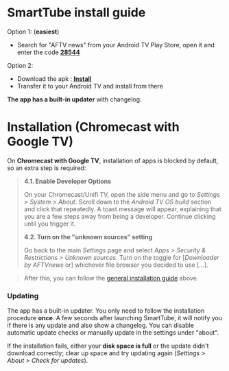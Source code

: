 # SmartTube install guide
  
Option 1: (**easiest**)
- Search for "AFTV news" from your Android TV Play Store, open it and enter the code [**28544**](https://aftv.news/28544)

Option 2:
- Download the apk : [**Install**](https://github.com/yuliskov/SmartTube/releases/download/latest/smarttube_stable.apk)
- Transfer it to your Android TV and install from there

**The app has a built-in updater** with changelog.

# Installation (Chromecast with Google TV)

On **Chromecast with Google TV**, installation of apps is blocked by default, so an extra step is required:

> **4.1. Enable Developer Options**
>
> On your Chromecast/Unifi TV, open the side menu and go to _Settings > System > About_. Scroll down to the _Android TV OS build_ section and click that repeatedly. A toast message will appear, explaining that you are a few steps away from being a developer. Continue clicking until you trigger it.
>
>
> **4.2. Turn on the "unknown sources" setting**
>
> Go back to the main _Settings_ page and select _Apps > Security & Restrictions > Unknown sources_. Turn on the toggle for \[_Downloader by AFTVnews_ or\] whichever file browser you decided to use [...].

> After this, you can follow the [general installation guide](#installation) above.


### Updating

The app has a built-in updater. You only need to follow the installation procedure **once**. A few seconds after launching SmartTube, it will notify you if there is any update and also show a changelog. You can disable automatic update checks or manually update in the settings under "about".

If the installation fails, either your **disk space is full** or the update didn't download correctly; clear up space and try updating again (_Settings > About > Check for updates_).
